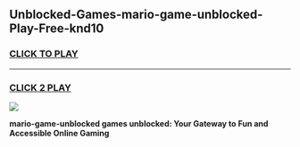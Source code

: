 
## Unblocked-Games-mario-game-unblocked-Play-Free-knd10
<h3>
<a href="https://premium76.site?title=mario-game-unblocked&ref=23A">CLICK TO PLAY</a></h3>
<hr>

<h3>
<a href="https://premium76.site?title=mario-game-unblocked&ref=23A">CLICK 2 PLAY</a>
  
</h3>

<a href="https://premium76.site?title=mario-game-unblocked&ref=23A"><img src="https://clearcache.store/games.png"></a>


**mario-game-unblocked games unblocked: Your Gateway to Fun and Accessible Online Gaming**

